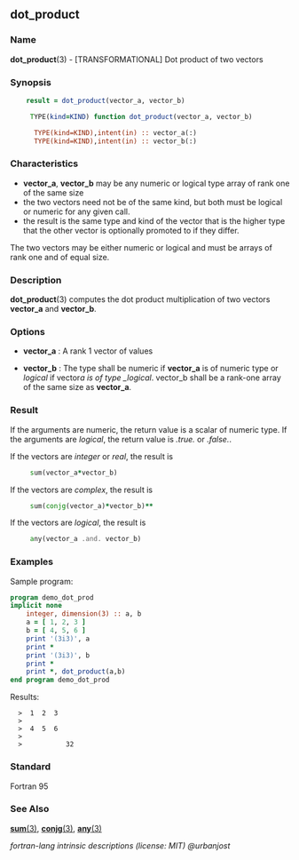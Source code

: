 ## dot_product

### **Name**

**dot_product**(3) - \[TRANSFORMATIONAL\] Dot product of two vectors

### **Synopsis**

```fortran
    result = dot_product(vector_a, vector_b)
```

```fortran
     TYPE(kind=KIND) function dot_product(vector_a, vector_b)

      TYPE(kind=KIND),intent(in) :: vector_a(:)
      TYPE(kind=KIND),intent(in) :: vector_b(:)
```

### **Characteristics**

- **vector_a**, **vector_b** may be any numeric or logical type array
  of rank one of the same size
- the two vectors need not be of the same kind, but both must be logical
  or numeric for any given call.
- the result is the same type and kind of the vector that is the higher
  type that the other vector is optionally promoted to if they differ.

The two vectors may be either numeric or logical and must be arrays
of rank one and of equal size.

### **Description**

**dot_product**(3) computes the dot product
multiplication of two vectors **vector_a** and **vector_b**.

### **Options**

- **vector_a**
  : A rank 1 vector of values

- **vector_b**
  : The type shall be numeric if **vector_a** is of numeric type
  or _logical_ if vector*a is of type \_logical*. vector_b shall be a
  rank-one array of the same size as **vector_a**.

### **Result**

If the arguments are numeric, the return value is a scalar of numeric
type. If the arguments are _logical_, the
return value is _.true._ or _.false._.

If the vectors are _integer_ or _real_, the result is

```fortran
     sum(vector_a*vector_b)
```

If the vectors are _complex_, the result is

```fortran
     sum(conjg(vector_a)*vector_b)**
```

If the vectors are _logical_, the result is

```fortran
     any(vector_a .and. vector_b)
```

### **Examples**

Sample program:

```fortran
program demo_dot_prod
implicit none
    integer, dimension(3) :: a, b
    a = [ 1, 2, 3 ]
    b = [ 4, 5, 6 ]
    print '(3i3)', a
    print *
    print '(3i3)', b
    print *
    print *, dot_product(a,b)
end program demo_dot_prod
```

Results:

```text
  >  1  2  3
  >
  >  4  5  6
  >
  >           32
```

### **Standard**

Fortran 95

### **See Also**

[**sum**(3)](#sum),
[**conjg**(3)](#conjg),
[**any**(3)](#any)

_fortran-lang intrinsic descriptions (license: MIT) \@urbanjost_
